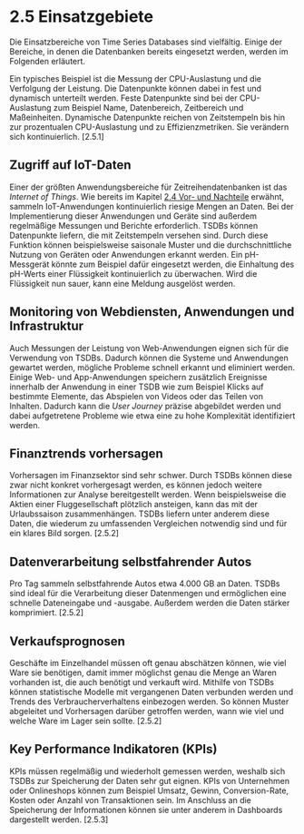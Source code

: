# 2.5 Einsatzgebiete

Die Einsatzbereiche von Time Series Databases sind vielfältig. Einige der Bereiche, in denen die Datenbanken bereits eingesetzt werden, werden im Folgenden erläutert.
 
Ein typisches Beispiel ist die Messung der CPU-Auslastung und die Verfolgung der Leistung. Die Datenpunkte können dabei in fest und dynamisch unterteilt werden. Feste Datenpunkte sind bei der CPU-Auslastung zum Beispiel Name, Datenbereich, Zeitbereich und Maßeinheiten. Dynamische Datenpunkte reichen von Zeitstempeln bis hin zur prozentualen CPU-Auslastung und zu Effizienzmetriken. Sie verändern sich kontinuierlich. [2.5.1]
 
## Zugriff auf IoT-Daten
Einer der größten Anwendungsbereiche für Zeitreihendatenbanken ist das *Internet of Things*.  Wie bereits im Kapitel [2.4 Vor- und Nachteile](2.4%20Vor-%20und%20Nachteile.md) erwähnt, sammeln IoT-Anwendungen kontinuierlich riesige Mengen an Daten. Bei der Implementierung dieser Anwendungen und Geräte sind außerdem regelmäßige Messungen und Berichte erforderlich. TSDBs können Datenpunkte liefern, die mit Zeitstempeln versehen sind. Durch diese Funktion können beispielsweise saisonale Muster und die durchschnittliche Nutzung von Geräten oder Anwendungen erkannt werden. Ein pH-Messgerät könnte zum Beispiel dafür eingesetzt werden, die Einhaltung des pH-Werts einer Flüssigkeit kontinuierlich zu überwachen. Wird die Flüssigkeit nun sauer, kann eine Meldung ausgelöst werden.
 
## Monitoring von Webdiensten, Anwendungen und Infrastruktur
Auch Messungen der Leistung von Web-Anwendungen eignen sich für die Verwendung von TSDBs. Dadurch können die Systeme und Anwendungen gewartet werden, mögliche Probleme schnell erkannt und eliminiert werden. Einige Web- und App-Anwendungen speichern zusätzlich Ereignisse innerhalb der Anwendung in einer TSDB wie zum Beispiel Klicks auf bestimmte Elemente, das Abspielen von Videos oder das Teilen von Inhalten. Dadurch kann die *User Journey* präzise abgebildet werden und dabei aufgetretene Probleme wie etwa eine zu hohe Komplexität identifiziert werden.
 
## Finanztrends vorhersagen
Vorhersagen im Finanzsektor sind sehr schwer. Durch TSDBs können diese zwar nicht konkret vorhergesagt werden, es können jedoch weitere Informationen zur Analyse bereitgestellt werden. Wenn beispielsweise die Aktien einer Fluggesellschaft plötzlich ansteigen, kann das mit der Urlaubssaison zusammenhängen. TSDBs liefern unter anderem diese Daten, die wiederum zu umfassenden Vergleichen notwendig sind und für ein klares Bild sorgen. [2.5.2]
 
## Datenverarbeitung selbstfahrender Autos
Pro Tag sammeln selbstfahrende Autos etwa 4.000 GB an Daten. TSDBs sind ideal für die Verarbeitung dieser Datenmengen und ermöglichen eine schnelle Dateneingabe und -ausgabe. Außerdem werden die Daten stärker komprimiert. [2.5.2]
 
## Verkaufsprognosen
Geschäfte im Einzelhandel müssen oft genau abschätzen können, wie viel Ware sie benötigen, damit immer möglichst genau die Menge an Waren vorhanden ist, die auch benötigt und verkauft wird. Mithilfe von TSDBs können statistische Modelle mit vergangenen Daten verbunden werden und Trends des Verbraucherverhaltens einbezogen werden. So können Muster abgeleitet und Vorhersagen darüber getroffen werden, wann wie viel und welche Ware im Lager sein sollte. [2.5.2]
 
## Key Performance Indikatoren (KPIs)
KPIs müssen regelmäßig und wiederholt gemessen werden, weshalb sich TSDBs zur Speicherung der Daten sehr gut eignen. KPIs von Unternehmen oder Onlineshops können zum Beispiel Umsatz, Gewinn, Conversion-Rate, Kosten oder Anzahl von Transaktionen sein. Im Anschluss an die Speicherung der Informationen können sie unter anderem in Dashboards dargestellt werden. [2.5.3]

